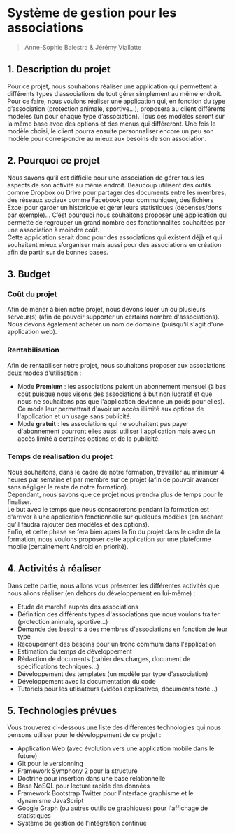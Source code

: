 # Système de gestion pour les associations
> Anne-Sophie Balestra & Jérémy Viallatte

## 1. Description du projet
Pour ce projet, nous souhaitons réaliser une application qui permettent à différents types d’associations de tout gérer simplement au même endroit.  
Pour ce faire, nous voulons réaliser une application qui, en fonction du type d’association (protection animale, sportive…), proposera au client différents modèles (un pour chaque type d’association). Tous ces modèles seront sur la même base avec des options et des menus qui différeront. Une fois le modèle choisi, le client pourra ensuite personnaliser encore un peu son modèle pour correspondre au mieux aux besoins de son association.

## 2. Pourquoi ce projet
Nous savons qu’il est difficile pour une association de gérer tous les aspects de son activité au même endroit. Beaucoup utilisent des outils comme Dropbox ou Drive pour partager des documents entre les membres, des réseaux sociaux comme Facebook pour communiquer, des fichiers Excel pour garder un historique et gérer leurs statistiques (dépenses/dons par exemple)...
C’est pourquoi nous souhaitons proposer une application qui permette de regrouper un grand nombre des fonctionnalités souhaitées par une association à moindre coût.  
Cette application serait donc pour des associations qui existent déjà et qui souhaitent mieux s’organiser mais aussi pour des associations en création afin de partir sur de bonnes bases.

## 3. Budget
### Coût du projet
Afin de mener à bien notre projet, nous devons louer un ou plusieurs serveur(s) (afin de pouvoir supporter un certains nombre d'associations).  
Nous devons également acheter un nom de domaine (puisqu'il s'agit d'une application web).

### Rentabilisation
Afin de rentabiliser notre projet, nous souhaitons proposer aux associations deux modes d'utilisation :
* Mode **Premium** : les associations paient un abonnement mensuel (à bas coût puisque nous visons des associations à but non lucratif et que nous ne souhaitons pas que l'application devienne un poids pour elles). Ce mode leur permettrait d'avoir un accès illimité aux options de l'application et un usage sans publicité.
* Mode **gratuit** : les associations qui ne souhaitent pas payer d'abonnement pourront elles aussi utiliser l'application mais avec un accès limité à certaines options et de la publicité.

### Temps de réalisation du projet
Nous souhaitons, dans le cadre de notre formation, travailler au minimum 4 heures par semaine et par membre sur ce projet (afin de pouvoir avancer sans négliger le reste de notre formation).  
Cependant, nous savons que ce projet nous prendra plus de temps pour le finaliser.  
Le but avec le temps que nous consacrerons pendant la formation est d'arriver à une application fonctionnelle sur quelques modèles (en sachant qu'il faudra rajouter des modèles et des options).  
Enfin, et cette phase se fera bien après la fin du projet dans le cadre de la formation, nous voulons proposer cette application sur une plateforme mobile (certainement Android en priorité).

## 4. Activités à réaliser
Dans cette partie, nous allons vous présenter les différentes activités que nous allons réaliser (en dehors du développement en lui-même) :
* Etude de marché auprès des associations
* Définition des différents types d'associations que nous voulons traiter (protection animale, sportive...)
* Demande des besoins à des membres d'associations en fonction de leur type
* Recoupement des besoins pour un tronc commum dans l'application
* Estimation du temps de développement
* Rédaction de documents (cahier des charges, document de spécifications techniques...)
* Développement des templates (un modèle par type d'association)
* Développement avec la documentation du code
* Tutoriels pour les utlisateurs (vidéos explicatives, documents texte...)

## 5. Technologies prévues
Vous trouverez ci-dessous une liste des différentes technologies qui nous pensons utiliser pour le développement de ce projet :
* Application Web (avec évolution vers une application mobile dans le future)
* Git pour le versionning
* Framework Symphony 2 pour la structure
* Doctrine pour insertion dans une base relationnelle
* Base NoSQL pour lecture rapide des données
* Framework Bootstrap Twitter pour l'interface graphisme et le dynamisme JavaScript
* Google Graph (ou autres outils de graphiques) pour l'affichage de statistiques
* Système de gestion de l'intégration continue
